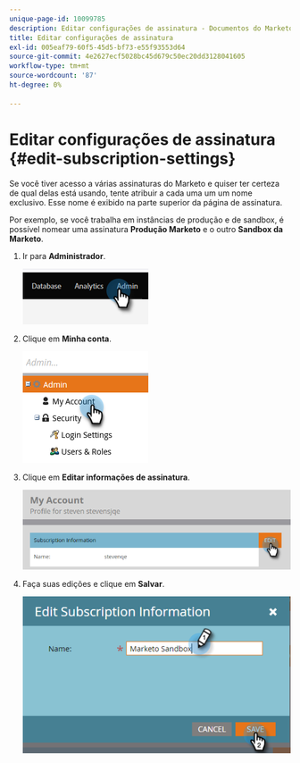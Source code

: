 ```yaml
---
unique-page-id: 10099785
description: Editar configurações de assinatura - Documentos do Marketo - Documentação do produto
title: Editar configurações de assinatura
exl-id: 005eaf79-60f5-45d5-bf73-e55f93553d64
source-git-commit: 4e2627ecf5028bc45d679c50ec20dd3128041605
workflow-type: tm+mt
source-wordcount: '87'
ht-degree: 0%

---
```


# Editar configurações de assinatura {#edit-subscription-settings}

Se você tiver acesso a várias assinaturas do Marketo e quiser ter certeza de qual delas está usando, tente atribuir a cada uma um um nome exclusivo. Esse nome é exibido na parte superior da página de assinatura.

Por exemplo, se você trabalha em instâncias de produção e de sandbox, é possível nomear uma assinatura **Produção Marketo** e o outro **Sandbox da Marketo**.

1. Ir para **Administrador**.

   ![](assets/edit-subscription-settings-1.png)

1. Clique em **Minha conta**.

   ![](assets/edit-subscription-settings-2.png)

1. Clique em **Editar informações de assinatura**.

   ![](assets/edit-subscription-settings-3.png)

1. Faça suas edições e clique em **Salvar**.

   ![](assets/edit-subscription-settings-4.png)
